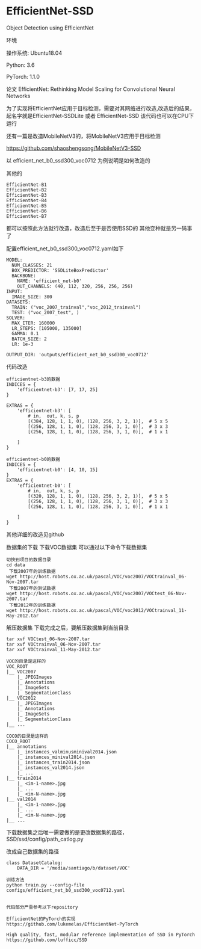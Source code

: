 # EfficientNet-SSD
Object Detection using EfficientNet

环境

操作系统: Ubuntu18.04

Python: 3.6

PyTorch: 1.1.0


论文 EfficientNet: Rethinking Model Scaling for Convolutional Neural Networks

为了实现将EfficientNet应用于目标检测，需要对其网络进行改造,改造后的结果，起名字就是EfficientNet-SSDLite 或者 EfficientNet-SSD
该代码也可以在CPU下运行

还有一篇是改造MobileNetV3的，将MobileNetV3应用于目标检测

https://github.com/shaoshengsong/MobileNetV3-SSD


以 efficient_net_b0_ssd300_voc0712 为例说明是如何改造的

其他的
```
EfficientNet-B1
EfficientNet-B2
EfficientNet-B3
EfficientNet-B4
EfficientNet-B5
EfficientNet-B6
EfficientNet-B7
```
都可以按照此方法就行改造，改造后至于是否使用SSD的 其他变种就是另一码事了

配置efficient_net_b0_ssd300_voc0712.yaml如下
```
MODEL:
  NUM_CLASSES: 21
  BOX_PREDICTOR: 'SSDLiteBoxPredictor'
  BACKBONE:
    NAME: 'efficient_net-b0'
    OUT_CHANNELS: (40, 112, 320, 256, 256, 256)
INPUT:
  IMAGE_SIZE: 300
DATASETS:
  TRAIN: ("voc_2007_trainval","voc_2012_trainval")
  TEST: ("voc_2007_test", )
SOLVER:
  MAX_ITER: 160000
  LR_STEPS: [105000, 135000]
  GAMMA: 0.1
  BATCH_SIZE: 2
  LR: 1e-3

OUTPUT_DIR: 'outputs/efficient_net_b0_ssd300_voc0712'
```

代码改造
```
efficientnet-b3的数据
INDICES = {
    'efficientnet-b3': [7, 17, 25]
}

EXTRAS = {
    'efficientnet-b3': [
        # in,  out, k, s, p
        [(384, 128, 1, 1, 0), (128, 256, 3, 2, 1)],  # 5 x 5
        [(256, 128, 1, 1, 0), (128, 256, 3, 1, 0)],  # 3 x 3
        [(256, 128, 1, 1, 0), (128, 256, 3, 1, 0)],  # 1 x 1

    ]
}

efficientnet-b0的数据
INDICES = {
    'efficientnet-b0': [4, 10, 15]
}
EXTRAS = {
    'efficientnet-b0': [
        # in,  out, k, s, p
        [(320, 128, 1, 1, 0), (128, 256, 3, 2, 1)],  # 5 x 5
        [(256, 128, 1, 1, 0), (128, 256, 3, 1, 0)],  # 3 x 3
        [(256, 128, 1, 1, 0), (128, 256, 3, 1, 0)],  # 1 x 1

    ]
}
```
其他详细的改造见github



数据集的下载
下载VOC数据集
可以通过以下命令下载数据集
```
切换到项目的数据目录
cd data
 下载2007年的训练数据
wget http://host.robots.ox.ac.uk/pascal/VOC/voc2007/VOCtrainval_06-Nov-2007.tar
 下载2007年的测试数据
wget http://host.robots.ox.ac.uk/pascal/VOC/voc2007/VOCtest_06-Nov-2007.tar
 下载2012年的训练数据
wget http://host.robots.ox.ac.uk/pascal/VOC/voc2012/VOCtrainval_11-May-2012.tar
```
解压数据集
下载完成之后，要解压数据集到当前目录
```
tar xvf VOCtest_06-Nov-2007.tar
tar xvf VOCtrainval_06-Nov-2007.tar
tar xvf VOCtrainval_11-May-2012.tar

VOC的目录是这样的
VOC_ROOT
|__ VOC2007
    |_ JPEGImages
    |_ Annotations
    |_ ImageSets
    |_ SegmentationClass
|__ VOC2012
    |_ JPEGImages
    |_ Annotations
    |_ ImageSets
    |_ SegmentationClass
|__ ...

COCO的目录是这样的
COCO_ROOT
|__ annotations
    |_ instances_valminusminival2014.json
    |_ instances_minival2014.json
    |_ instances_train2014.json
    |_ instances_val2014.json
    |_ ...
|__ train2014
    |_ <im-1-name>.jpg
    |_ ...
    |_ <im-N-name>.jpg
|__ val2014
    |_ <im-1-name>.jpg
    |_ ...
    |_ <im-N-name>.jpg
|__ ...
```
下载数据集之后唯一需要做的是更改数据集的路径，
SSD/ssd/config/path_catlog.py

改成自己数据集的路径
```
class DatasetCatalog:
    DATA_DIR = '/media/santiago/b/dataset/VOC'

训练方法
python train.py --config-file configs/efficient_net_b0_ssd300_voc0712.yaml


代码部分严重参考以下repository

EfficientNet的PyTorch的实现
https://github.com/lukemelas/EfficientNet-PyTorch

High quality, fast, modular reference implementation of SSD in PyTorch
https://github.com/lufficc/SSD
```
